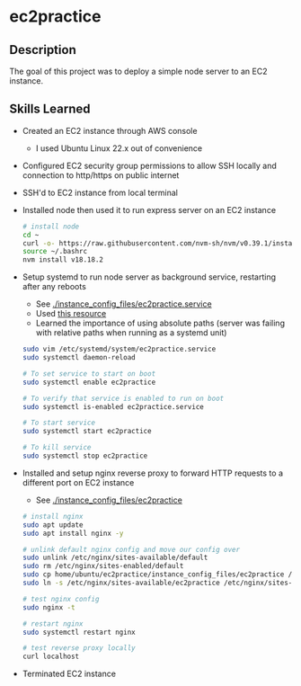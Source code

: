 # ec2practice

## Description

The goal of this project was to deploy a simple node server to an EC2 instance.

## Skills Learned

- Created an EC2 instance through AWS console
  - I used Ubuntu Linux 22.x out of convenience
- Configured EC2 security group permissions to allow SSH locally and connection to http/https on public internet
- SSH'd to EC2 instance from local terminal
- Installed node then used it to run express server on an EC2 instance

  ```bash
  # install node
  cd ~
  curl -o- https://raw.githubusercontent.com/nvm-sh/nvm/v0.39.1/install.sh | bash
  source ~/.bashrc
  nvm install v18.18.2
  ```

- Setup systemd to run node server as background service, restarting after any reboots

  - See [./instance_config_files/ec2practice.service](./instance_files/ec2practice.service)
  - Used [this resource](https://linuxhandbook.com/create-systemd-services/)
  - Learned the importance of using absolute paths (server was failing with relative paths when running as a systemd unit)

  ```bash
  sudo vim /etc/systemd/system/ec2practice.service
  sudo systemctl daemon-reload

  # To set service to start on boot
  sudo systemctl enable ec2practice

  # To verify that service is enabled to run on boot
  sudo systemctl is-enabled ec2practice.service

  # To start service
  sudo systemctl start ec2practice

  # To kill service
  sudo systemctl stop ec2practice
  ```

- Installed and setup nginx reverse proxy to forward HTTP requests to a different port on EC2 instance

  - See [./instance_config_files/ec2practice](./instance_config_files/ec2practice)

  ```bash
  # install nginx
  sudo apt update
  sudo apt install nginx -y

  # unlink default nginx config and move our config over
  sudo unlink /etc/nginx/sites-available/default
  sudo rm /etc/nginx/sites-enabled/default
  sudo cp home/ubuntu/ec2practice/instance_config_files/ec2practice /etc/nginx/sites-available
  sudo ln -s /etc/nginx/sites-available/ec2practice /etc/nginx/sites-enabled/

  # test nginx config
  sudo nginx -t

  # restart nginx
  sudo systemctl restart nginx

  # test reverse proxy locally
  curl localhost
  ```

- Terminated EC2 instance
